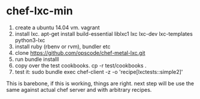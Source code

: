 chef-lxc-min
============

1) create a ubuntu 14.04 vm. vagrant
2) install lxc. apt-get install build-essential liblxc1 lxc lxc-dev lxc-templates python3-lxc
3) install ruby (rbenv or rvm), bundler etc
4) clone https://github.com/opscode/chef-metal-lxc.git
5) run bundle installl
6) copy over the test cookbooks. cp -r test/cookbooks .
7) test it: sudo bundle exec chef-client -z -o 'recipe[lxctests::simple2]'


This is barebone, if this is working, things are right. next step will
be use the same against actual chef server and with arbitrary recipes.
